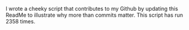 I wrote a cheeky script that contributes to my Github by updating this ReadMe to illustrate why more than commits matter. This script has run 2358 times.